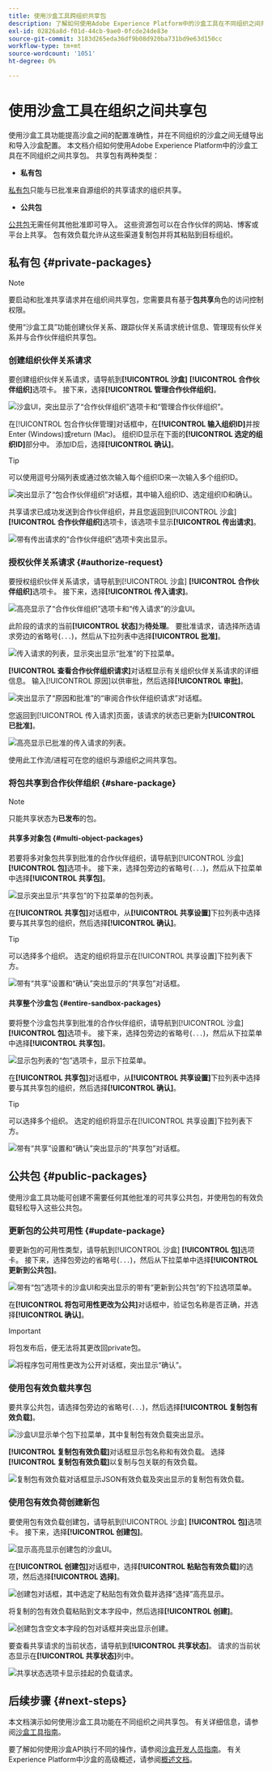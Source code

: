 ```yaml
---
title: 使用沙盒工具跨组织共享包
description: 了解如何使用Adobe Experience Platform中的沙盒工具在不同组织之间共享包。
exl-id: 02826a8d-f01d-44cb-9ae0-0fcde24de83e
source-git-commit: 3183d265eda36df9b08d920ba731bd9e63d150cc
workflow-type: tm+mt
source-wordcount: '1051'
ht-degree: 0%

---
```


# 使用沙盒工具在组织之间共享包

使用沙盒工具功能提高沙盒之间的配置准确性，并在不同组织的沙盒之间无缝导出和导入沙盒配置。 本文档介绍如何使用Adobe Experience Platform中的沙盒工具在不同组织之间共享包。 共享包有两种类型：

- **私有包**

[私有包](#private-packages)只能与已批准来自源组织的共享请求的组织共享。

- **公共包**

[公共包](#public-packages)无需任何其他批准即可导入。 这些资源包可以在合作伙伴的网站、博客或平台上共享。 包有效负载允许从这些渠道复制包并将其粘贴到目标组织。

## 私有包 {#private-packages}

>[!NOTE]
>
>要启动和批准共享请求并在组织间共享包，您需要具有基于&#x200B;**包共享**&#x200B;角色的访问控制权限。

使用“沙盒工具”功能创建伙伴关系、跟踪伙伴关系请求统计信息、管理现有伙伴关系并与合作伙伴组织共享包。

### 创建组织伙伴关系请求

要创建组织伙伴关系请求，请导航到&#x200B;**[!UICONTROL 沙盒]** **[!UICONTROL 合作伙伴组织]**&#x200B;选项卡。 接下来，选择&#x200B;**[!UICONTROL 管理合作伙伴组织]**。

![沙盒UI，突出显示了“合作伙伴组织”选项卡和“管理合作伙伴组织”。](../images/ui/sandbox-tooling/private-manage-partner-orgs.png)

在[!UICONTROL 包合作伙伴管理]对话框中，在&#x200B;**[!UICONTROL 输入组织ID]**&#x200B;并按Enter (Windows)或return (Mac)。 组织ID显示在下面的&#x200B;**[!UICONTROL 选定的组织ID]**&#x200B;部分中。 添加ID后，选择&#x200B;**[!UICONTROL 确认]**。

>[!TIP]
>
>可以使用逗号分隔列表或通过依次输入每个组织ID来一次输入多个组织ID。

![突出显示了“包合作伙伴组织”对话框，其中输入组织ID、选定组织ID和确认。](../images/ui/sandbox-tooling/private-enter-org-id.png)

共享请求已成功发送到合作伙伴组织，并且您返回到[!UICONTROL 沙盒] **[!UICONTROL 合作伙伴组织]**&#x200B;选项卡，该选项卡显示&#x200B;**[!UICONTROL 传出请求]**。

![带有传出请求的“合作伙伴组织”选项卡突出显示。](../images/ui/sandbox-tooling/private-outgoing-request.png)

### 授权伙伴关系请求 {#authorize-request}

要授权组织伙伴关系请求，请导航到[!UICONTROL 沙盒] **[!UICONTROL 合作伙伴组织]**&#x200B;选项卡。 接下来，选择&#x200B;**[!UICONTROL 传入请求]**。

![高亮显示了“合作伙伴组织”选项卡和“传入请求”的沙盒UI。](../images/ui/sandbox-tooling/private-authorise-partner-org.png)

此阶段的请求的当前&#x200B;**[!UICONTROL 状态]**&#x200B;为&#x200B;**待处理**。 要批准请求，请选择所选请求旁边的省略号(`...`)，然后从下拉列表中选择&#x200B;**[!UICONTROL 批准]**。

![传入请求的列表，显示突出显示“批准”的下拉菜单。](../images/ui/sandbox-tooling/private-approve-partner-org.png)

**[!UICONTROL 查看合作伙伴组织请求]**&#x200B;对话框显示有关组织伙伴关系请求的详细信息。 输入[!UICONTROL 原因]以供审批，然后选择&#x200B;**[!UICONTROL 审批]**。

![突出显示了“原因和批准”的“审阅合作伙伴组织请求”对话框。](../images/ui/sandbox-tooling/private-approval-partner-org.png)

您返回到[!UICONTROL 传入请求]页面，该请求的状态已更新为&#x200B;**[!UICONTROL 已批准]**。

![高亮显示已批准的传入请求的列表。](../images/ui/sandbox-tooling/private-approved-partner-org.png)

使用此工作流/进程可在您的组织与源组织之间共享包。

### 将包共享到合作伙伴组织 {#share-package}

>[!NOTE]
>
>只能共享状态为&#x200B;**已发布**&#x200B;的包。

#### 共享多对象包 {#multi-object-packages}

若要将多对象包共享到批准的合作伙伴组织，请导航到[!UICONTROL 沙盒] **[!UICONTROL 包]**&#x200B;选项卡。 接下来，选择包旁边的省略号(`...`)，然后从下拉菜单中选择&#x200B;**[!UICONTROL 共享包]**。

![显示突出显示“共享包”的下拉菜单的包列表。](../images/ui/sandbox-tooling/private-share-package.png)

在&#x200B;**[!UICONTROL 共享包]**&#x200B;对话框中，从&#x200B;**[!UICONTROL 共享设置]**&#x200B;下拉列表中选择要与其共享包的组织，然后选择&#x200B;**[!UICONTROL 确认]**。

>[!TIP]
>
>可以选择多个组织。 选定的组织将显示在[!UICONTROL 共享设置]下拉列表下方。

![带有“共享”设置和“确认”突出显示的“共享包”对话框。](../images/ui/sandbox-tooling/private-share-package-confirm.png)

#### 共享整个沙盒包 {#entire-sandbox-packages}

要将整个沙盒包共享到批准的合作伙伴组织，请导航到[!UICONTROL 沙盒] **[!UICONTROL 包]**&#x200B;选项卡。 接下来，选择包旁边的省略号(`...`)，然后从下拉菜单中选择&#x200B;**[!UICONTROL 共享包]**。

![显示包列表的“包”选项卡，显示下拉菜单。](../images/ui/sandbox-tooling/private-share-entire-sandbox.png)

在&#x200B;**[!UICONTROL 共享包]**&#x200B;对话框中，从&#x200B;**[!UICONTROL 共享设置]**&#x200B;下拉列表中选择要与其共享包的组织，然后选择&#x200B;**[!UICONTROL 确认]**。

>[!TIP]
>
>可以选择多个组织。 选定的组织将显示在[!UICONTROL 共享设置]下拉列表下方。

![带有“共享”设置和“确认”突出显示的“共享包”对话框。](../images/ui/sandbox-tooling/private-share-entire-sandbox-confirm.png)


## 公共包 {#public-packages}

使用沙盒工具功能可创建不需要任何其他批准的可共享公共包，并使用包的有效负载轻松导入这些公共包。

### 更新包的公共可用性 {#update-package}

要更新包的可用性类型，请导航到[!UICONTROL 沙盒] **[!UICONTROL 包]**&#x200B;选项卡。 接下来，选择包旁边的省略号(`...`)，然后从下拉菜单中选择&#x200B;**[!UICONTROL 更新到公共包]**。

![带有“包”选项卡的沙盒UI和突出显示的带有“更新到公共包”的下拉选项菜单。](../images/ui/sandbox-tooling/update-to-public.png)

在&#x200B;**[!UICONTROL 将包可用性更改为公共]**&#x200B;对话框中，验证包名称是否正确，并选择&#x200B;**[!UICONTROL 确认]**。

>[!IMPORTANT]
>
> 将包发布后，便无法将其更改回private包。

![将程序包可用性更改为公开对话框，突出显示“确认”。](../images/ui/sandbox-tooling/change-package-availability.png)

### 使用包有效负载共享包

要共享公共包，请选择包旁边的省略号(`...`)，然后选择&#x200B;**[!UICONTROL 复制包有效负载]**。

![沙盒UI显示单个包下拉菜单，其中复制包有效负载突出显示。](../images/ui/sandbox-tooling/copy-package-payload.png)

**[!UICONTROL 复制包有效负载]**&#x200B;对话框显示包名称和有效负载。 选择&#x200B;**[!UICONTROL 复制包有效负载]**&#x200B;以复制与包关联的有效负载。

![复制包有效负载对话框显示JSON有效负载及突出显示的复制包有效负载。](../images/ui/sandbox-tooling/confirm-payload-copy.png)

### 使用包有效负荷创建新包

要使用包有效负载创建包，请导航到[!UICONTROL 沙盒] **[!UICONTROL 包]**&#x200B;选项卡。 接下来，选择&#x200B;**[!UICONTROL 创建包]**。

![显示高亮显示创建包的沙盒UI。](../images/ui/sandbox-tooling/create-package.png)

在&#x200B;**[!UICONTROL 创建包]**&#x200B;对话框中，选择&#x200B;**[!UICONTROL 粘贴包有效负载]**&#x200B;的选项，然后选择&#x200B;**[!UICONTROL 选择]**。

![创建包对话框，其中选定了粘贴包有效负载并选择“选择”高亮显示。](../images/ui/sandbox-tooling/create-package-options.png)

将复制的包有效负载粘贴到文本字段中，然后选择&#x200B;**[!UICONTROL 创建]**。

![创建包含空文本字段的包对话框并突出显示创建。](../images/ui/sandbox-tooling/paste-payload.png)

要查看共享请求的当前状态，请导航到&#x200B;**[!UICONTROL 共享状态]**。 请求的当前状态显示在&#x200B;**[!UICONTROL 共享状态]**&#x200B;列中。

![共享状态选项卡显示挂起的负载请求。](../images/ui/sandbox-tooling/sharing-status.png)

## 后续步骤 {#next-steps}

本文档演示如何使用沙盒工具功能在不同组织之间共享包。 有关详细信息，请参阅[沙盒工具指南](../ui/sandbox-tooling.md)。

要了解如何使用沙盒API执行不同的操作，请参阅[沙盒开发人员指南](../api/getting-started.md)。 有关Experience Platform中沙盒的高级概述，请参阅[概述文档](../home.md)。
